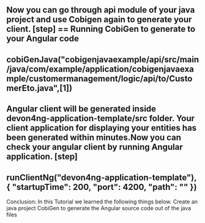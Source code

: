 Now you can go through api module of your java project and use Cobigen again to generate your client.
[step]
== Running CobiGen to generate to your Angular code
--
cobiGenJava("cobigenjavaexample/api/src/main/java/com/example/application/cobigenjavaexample/customermanagement/logic/api/to/CustomerEto.java",[1])
--
Angular client will be generated inside devon4ng-application-template/src folder.
Your client application for displaying your entities has been generated within minutes.Now you can check your angular client by running Angular application.
[step]
--
runClientNg("devon4ng-application-template"), { "startupTime": 200, "port": 4200, "path": "" })
--

Conclusion: In this Tutorial we learned the following things below.
Create an java project
CobiGen to generate the Angular source code out of the java files

